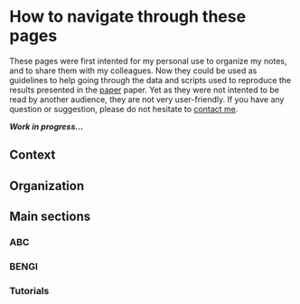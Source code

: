 # How to navigate through these pages

These pages were first intented for my personal use to organize my notes, and to share them with my colleagues. Now they could be used as guidelines to help going through the data and scripts used to reproduce the results presented in the [paper](...) paper. Yet as they were not intented to be read by another audience, they are not very user-friendly. If you have any question or suggestion, please do not hesitate to [contact me](../../about_me).

***Work in progress...***

## Context

## Organization

## Main sections

### ABC

### BENGI

### Tutorials
